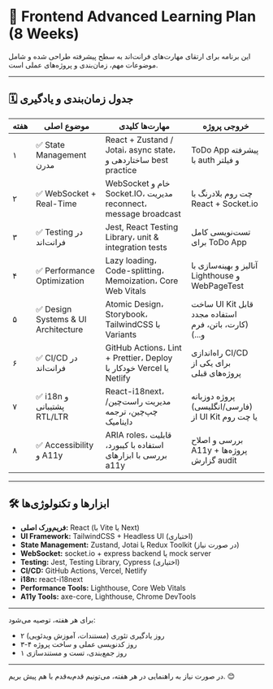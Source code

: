 # 🎯 Frontend Advanced Learning Plan (8 Weeks)

این برنامه برای ارتقای مهارت‌های فرانت‌اند به سطح پیشرفته طراحی شده و شامل موضوعات مهم، زمان‌بندی و پروژه‌های عملی است.

---

## 🗓 جدول زمان‌بندی و یادگیری

| هفته | موضوع اصلی                         | مهارت‌ها کلیدی                                                                 | خروجی پروژه |
|------|-------------------------------------|----------------------------------------------------------------------------------|---------------|
| ۱    | ✅ State Management مدرن            | React + Zustand / Jotai، async state، ساختاردهی و best practice                | ToDo App پیشرفته با auth و فیلتر |
| ۲    | ✅ WebSocket + Real-Time           | WebSocket خام و Socket.IO، مدیریت reconnect، message broadcast                 | چت روم بلادرنگ با React + Socket.io |
| ۳    | ✅ Testing در فرانت‌اند             | Jest, React Testing Library، unit & integration tests                          | تست‌نویسی کامل برای ToDo App |
| ۴    | ✅ Performance Optimization         | Lazy loading، Code-splitting، Memoization، Core Web Vitals                    | آنالیز و بهینه‌سازی با Lighthouse و WebPageTest |
| ۵    | ✅ Design Systems & UI Architecture | Atomic Design، Storybook، TailwindCSS با Variants                              | ساخت UI Kit قابل استفاده مجدد (کارت، باتن، فرم و...) |
| ۶    | ✅ CI/CD در فرانت‌اند               | GitHub Actions، Lint + Prettier، Deploy خودکار با Vercel یا Netlify            | راه‌اندازی CI/CD برای یکی از پروژه‌های قبلی |
| ۷    | ✅ i18n و پشتیبانی RTL/LTR         | React-i18next، مدیریت راست‌چین/چپ‌چین، ترجمه داینامیک                          | پروژه دوزبانه (فارسی/انگلیسی) از UI Kit یا چت روم |
| ۸    | ✅ Accessibility و A11y             | ARIA roles، قابلیت استفاده با کیبورد، بررسی با ابزارهای a11y                | بررسی و اصلاح A11y پروژه‌ها + گزارش audit |

---

## 🛠 ابزارها و تکنولوژی‌ها

- **فریم‌ورک اصلی:** React (با Vite یا Next)
- **UI Framework:** TailwindCSS + Headless UI (اختیاری)
- **State Management:** Zustand, Jotai یا Redux Toolkit (در صورت نیاز)
- **WebSocket:** socket.io + express backend یا mock server
- **Testing:** Jest, Testing Library, Cypress (اختیاری)
- **CI/CD:** GitHub Actions, Vercel, Netlify
- **i18n:** react-i18next
- **Performance Tools:** Lighthouse, Core Web Vitals
- **A11y Tools:** axe-core, Lighthouse, Chrome DevTools

---

برای هر هفته، توصیه می‌شود:
- ۲ روز یادگیری تئوری (مستندات، آموزش ویدئویی)
- ۳-۴ روز کدنویسی عملی و ساخت پروژه
- ۱ روز جمع‌بندی، تست و مستندسازی

---

در صورت نیاز به راهنمایی در هر هفته، می‌تونیم قدم‌به‌قدم با هم پیش بریم. 😊

